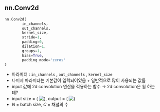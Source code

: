 ## nn.Conv2d

```python
nn.Conv2d(
		in_channels,
		out_channels,
		kernel_size,
		stride=1,
		padding=0,
		dilation=1,
		groups=1,
		bias=True,
		padding_mode='zeros'
)
```

- 파라미터 : `in_channels` , `out_channels` , `kernel_size`
- 나머지 파라미터는 기본값이 입력되어있음 + 일반적으로 많이 사용되는 값들
- input 값에 2d convolution 연산을 적용하는 함수 → 2d convolution은 뭘 하는데?
- input size = (<!-- $N,C_{in},H,W$ --> <img style="transform: translateY(0.1em); background: white;" src="https://render.githubusercontent.com/render/math?math=N%2CC_%7Bin%7D%2CH%2CW">), output = (<!-- $N,C_{out},H_{out},W_{out}$ --> <img style="transform: translateY(0.1em); background: white;" src="https://render.githubusercontent.com/render/math?math=N%2CC_%7Bout%7D%2CH_%7Bout%7D%2CW_%7Bout%7D">)
- $N$ = batch size, $C$ = 채널의 수